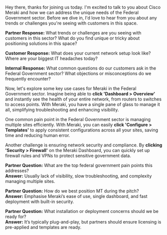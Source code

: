 Hey there, thanks for joining us today. I'm excited to talk to you about Cisco Meraki and how we can address the unique needs of the Federal Government sector. Before we dive in, I'd love to hear from you about any trends or challenges you're seeing with customers in this space.

**Partner Response:** What trends or challenges are you seeing with customers in this sector? What do you find unique or tricky about positioning solutions in this space?

**Customer Response:** What does your current network setup look like? Where are your biggest IT headaches today?

**Internal Response:** What common questions do our customers ask in the Federal Government sector? What objections or misconceptions do we frequently encounter?

Now, let's explore some key use cases for Meraki in the Federal Government sector. Imagine being able to **click 'Dashboard > Overview'** and instantly see the health of your entire network, from routers to switches to access points. With Meraki, you have a single pane of glass to manage it all, simplifying troubleshooting and enhancing visibility.

One common pain point in the Federal Government sector is managing multiple sites efficiently. With Meraki, you can easily **click 'Configure > Templates'** to apply consistent configurations across all your sites, saving time and reducing human error.

Another challenge is ensuring network security and compliance. By **clicking 'Security > Firewall'** on the Meraki Dashboard, you can quickly set up firewall rules and VPNs to protect sensitive government data.

**Partner Question:** What are the top federal government pain points this addresses?  
**Answer:** Usually lack of visibility, slow troubleshooting, and complexity managing multiple sites.

**Partner Question:** How do we best position MT during the pitch?  
**Answer:** Emphasise Meraki’s ease of use, single dashboard, and fast deployment with built-in security.

**Partner Question:** What installation or deployment concerns should we be ready for?  
**Answer:** It’s typically plug-and-play, but partners should ensure licensing is pre-applied and templates are ready.